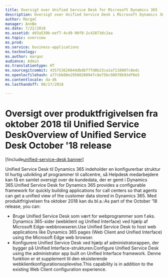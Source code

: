 ```yaml
---
title: Oversigt over Unified Service Desk for Microsoft Dynamics 365
description: Oversigt over Unified Service Desk i Microsoft Dynamics 365
author: MargoC
manager: AnnBe
ms.date: 7/22/2018
ms.assetid: dd3a539b-eef7-4cd9-90f0-2c42873dc2aa
ms.topic: overview
ms.prod: 
ms.service: business-applications
ms.technology: 
ms.author: margoc
audience: Admin
ms.translationtype: HT
ms.sourcegitcommit: 435753626044dbdbf7fd0b23ca1af110807c8edc
ms.openlocfilehash: a77cbb80e29580200947c8e75bc98970b93df0e5
ms.contentlocale: da-dk
ms.lasthandoff: 08/17/2018

---
```

#  <a name="overview-of-unified-service-desk-october-18-release"></a><span data-ttu-id="3ce93-103">Oversigt over produktfrigivelsen fra oktober 2018 til Unified Service Desk</span><span class="sxs-lookup"><span data-stu-id="3ce93-103">Overview of Unified Service Desk October '18 release</span></span>

[!include[unified-service-desk banner](../../../includes/unified-service-desk.md)]

<span data-ttu-id="3ce93-104">Unified Service Desk til Dynamics 365 indeholder en konfigurerbar struktur til hurtig udvikling af programmer til callcentre, så Helpdesk medarbejdere kan få en samlet oversigt over de kundedata, der er gemt i Dynamics 365.</span><span class="sxs-lookup"><span data-stu-id="3ce93-104">Unified Service Desk for Dynamics 365 provides a configurable framework for quickly building applications for call centers so that agents can get a unified view of the customer data stored in Dynamics 365.</span></span> <span data-ttu-id="3ce93-105">Med produktfrigivelsen fra oktober 2018 kan du bl.a.:</span><span class="sxs-lookup"><span data-stu-id="3ce93-105">As part of the October ’18 release, you can:</span></span>

- <span data-ttu-id="3ce93-106">Bruge Unified Service Desk som vært for webprogrammer som f.eks. Dynamics 365-sider (webklient og Unified Interface) ved hjælp af Microsoft Edge-webbrowseren.</span><span class="sxs-lookup"><span data-stu-id="3ce93-106">Use Unified Service Desk to host web applications like Dynamics 365 pages (Web Client and Unified Interface) using the Microsoft Edge web browser.</span></span>
- <span data-ttu-id="3ce93-107">Konfigurere Unified Service Desk ved hjælp af administratorappen, der bygger på Unified Interface-strukturen.</span><span class="sxs-lookup"><span data-stu-id="3ce93-107">Configure Unified Service Desk using the administrator app built on Unified Interface framework.</span></span> <span data-ttu-id="3ce93-108">Denne funktion er et supplement til den eksisterende webklientkonfigurationsoplevelse.</span><span class="sxs-lookup"><span data-stu-id="3ce93-108">This capability is in addition to the existing Web Client configuration experience.</span></span>

